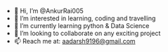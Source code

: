 - 👋 Hi, I’m @AnkurRai005
- 👀 I’m interested in learning, coding and travelling
- 🌱 I’m currently learning python & Data Science
- 💞️ I’m looking to collaborate on any exciting project
- 📫 Reach me at: aadarsh9196@gmail.com

<!---
AnkurRai005/AnkurRai005 is a ✨ special ✨ repository because its `README.md` (this file) appears on your GitHub profile.
You can click the Preview link to take a look at your changes.
--->
